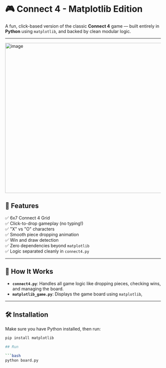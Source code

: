 # 🎮 Connect 4 - Matplotlib Edition

A fun, click-based version of the classic **Connect 4** game — built entirely in **Python** using `matplotlib`, and backed by clean modular logic.


---
<img width="639" height="487" alt="image" src="https://github.com/user-attachments/assets/4eb30140-8452-4ce8-80b2-ad8b7fd94f39" />


## 🚀 Features

✅ 6x7 Connect 4 Grid  
✅ Click-to-drop gameplay (no typing!)  
✅ "X" vs "O" characters  
✅ Smooth piece dropping animation  
✅ Win and draw detection  
✅ Zero dependencies beyond `matplotlib`  
✅ Logic separated cleanly in `connect4.py`

---

## 🧠 How It Works

- **`connect4.py`**: Handles all game logic like dropping pieces, checking wins, and managing the board.
- **`matplotlib_game.py`**: Displays the game board using `matplotlib`, 

---

## 🛠️ Installation

Make sure you have Python installed, then run:

```bash
pip install matplotlib

## Run

```bash
python board.py

